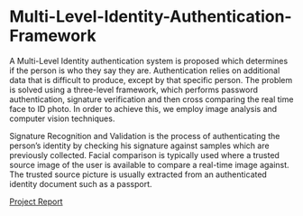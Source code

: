 # Multi-Level-Identity-Authentication-Framework

A Multi-Level Identity authentication system is proposed which determines if the person is who they say they are. Authentication relies on additional data that is difficult to produce, except by that specific person. The problem is solved using a three-level framework, which performs password authentication, signature verification and then cross comparing the real time face to ID photo. In order to achieve this, we employ image analysis and computer vision techniques.

Signature Recognition and Validation is the process of authenticating the person’s identity by checking his signature against samples which are previously collected. Facial comparison is typically used where a trusted source image of the user is available to compare a real-time image against. The trusted source picture is usually extracted from an authenticated identity document such as a passport.

[Project Report](Major_Project_Report.pdf)
